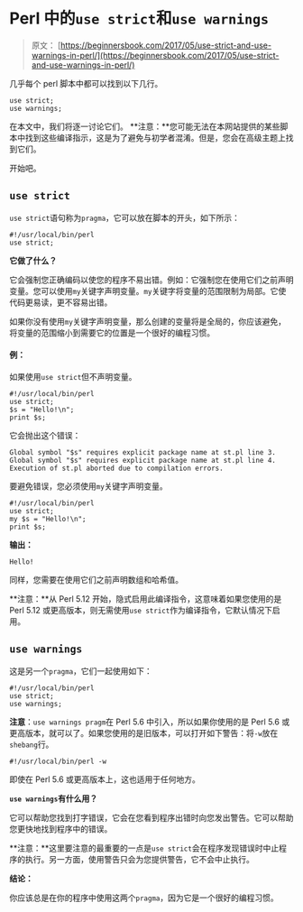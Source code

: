 # Perl 中的`use strict`和`use warnings`

> 原文： [https://beginnersbook.com/2017/05/use-strict-and-use-warnings-in-perl/](https://beginnersbook.com/2017/05/use-strict-and-use-warnings-in-perl/)

几乎每个 perl 脚本中都可以找到以下几行。

```
use strict;
use warnings;
```

在本文中，我们将逐一讨论它们。
**注意：**您可能无法在本网站提供的某些脚本中找到这些编译指示，这是为了避免与初学者混淆。但是，您会在高级主题上找到它们。

开始吧。

## `use strict`

`use strict`语句称为`pragma`，它可以放在脚本的开头，如下所示：

```
#!/usr/local/bin/perl 
use strict;
```

**它做了什么？**

它会强制您正确编码以使您的程序不易出错。例如：它强制您在使用它们之前声明变量。您可以使用`my`关键字声明变量。`my`关键字将变量的范围限制为局部。它使代码更易读，更不容易出错。

如果你没有使用`my`关键字声明变量，那么创建的变量将是全局的，你应该避免，将变量的范围缩小到需要它的位置是一个很好的编程习惯。

#### 例：

如果使用`use strict`但不声明变量。

```
#!/usr/local/bin/perl 
use strict;
$s = "Hello!\n";
print $s;
```

它会抛出这个错误：

```
Global symbol "$s" requires explicit package name at st.pl line 3.
Global symbol "$s" requires explicit package name at st.pl line 4.
Execution of st.pl aborted due to compilation errors.
```

要避免错误，您必须使用`my`关键字声明变量。

```
#!/usr/local/bin/perl 
use strict;
my $s = "Hello!\n";
print $s;
```

**输出：**

```
Hello!
```

同样，您需要在使用它们之前声明数组和哈希值。

**注意：**从 Perl 5.12 开始，隐式启用此编译指令，这意味着如果您使用的是 Perl 5.12 或更高版本，则无需使用`use strict`作为编译指令，它默认情况下启用。

## `use warnings`

这是另一个`pragma`，它们一起使用如下：

```
#!/usr/local/bin/perl 
use strict;
use warnings;
```

**注意**：`use warnings pragm`在 Perl 5.6 中引入，所以如果你使用的是 Perl 5.6 或更高版本，就可以了。如果您使用的是旧版本，可以打开如下警告：将`-w`放在`shebang`行。

```
#!/usr/local/bin/perl -w
```

即使在 Perl 5.6 或更高版本上，这也适用于任何地方。

**`use warnings`有什么用？**

它可以帮助您找到打字错误，它会在您看到程序出错时向您发出警告。它可以帮助您更快地找到程序中的错误。

**注意：**这里要注意的最重要的一点是`use strict`会在程序发现错误时中止程序的执行。另一方面，使用警告只会为您提供警告，它不会中止执行。

**结论：**

你应该总是在你的程序中使用这两个`pragma`，因为它是一个很好的编程习惯。